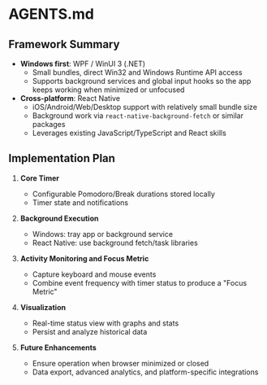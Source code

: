 # AGENTS.md

## Framework Summary

- **Windows first**: WPF / WinUI 3 (.NET)
  - Small bundles, direct Win32 and Windows Runtime API access
  - Supports background services and global input hooks so the app keeps working when minimized or unfocused
- **Cross-platform**: React Native
  - iOS/Android/Web/Desktop support with relatively small bundle size
  - Background work via `react-native-background-fetch` or similar packages
  - Leverages existing JavaScript/TypeScript and React skills

## Implementation Plan

1. **Core Timer**
   - Configurable Pomodoro/Break durations stored locally
   - Timer state and notifications

2. **Background Execution**
   - Windows: tray app or background service
   - React Native: use background fetch/task libraries

3. **Activity Monitoring and Focus Metric**
   - Capture keyboard and mouse events
   - Combine event frequency with timer status to produce a "Focus Metric"

4. **Visualization**
   - Real-time status view with graphs and stats
   - Persist and analyze historical data

5. **Future Enhancements**
   - Ensure operation when browser minimized or closed
   - Data export, advanced analytics, and platform-specific integrations
